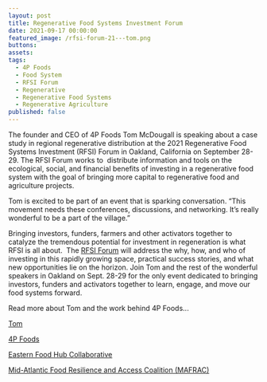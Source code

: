 ```yaml
---
layout: post
title: Regenerative Food Systems Investment Forum
date: 2021-09-17 00:00:00
featured_image: /rfsi-forum-21---tom.png
buttons:
assets:
tags:
  - 4P Foods
  - Food System
  - RFSI Forum
  - Regenerative
  - Regenerative Food Systems
  - Regenerative Agriculture
published: false
---
```

<div class="editable"><p>The founder and CEO of 4P Foods Tom McDougall is speaking about a case study in regional regenerative distribution at the 2021 Regenerative Food Systems Investment (RFSI) Forum in Oakland, California on September 28-29. The RFSI Forum works to&nbsp; distribute information and tools on the ecological, social, and financial benefits of investing in a regenerative food system with the goal of bringing more capital to regenerative food and agriculture projects.&nbsp;</p><p>Tom is excited to be part of an event that is sparking conversation. &ldquo;This movement needs these conferences, discussions, and networking. It&rsquo;s really wonderful to be a part of the village.&rdquo;</p><p>Bringing investors, funders, farmers and other activators together to catalyze the tremendous potential for investment in regeneration is what RFSI is all about.&nbsp; The <a target="_blank" rel="noopener" href="https://rfsi-forum.com/current-forum/">RFSI Forum</a> will address the why, how, and who of investing in this rapidly growing space, practical success stories, and what new opportunities lie on the horizon. Join Tom and the rest of the wonderful speakers in Oakland on Sept. 28-29 for the only event dedicated to bringing investors, funders and activators together to learn, engage, and move our food systems forward.</p><p>Read more about Tom and the work behind 4P Foods...</p><p><a target="_blank" rel="noopener" href="/team/tom-mcdougall/">Tom</a></p><p><a target="_blank" rel="noopener" href="/about/">4P Foods</a></p><p><a target="_blank" rel="noopener" href="https://www.easternfoodhubcollaborative.org/">Eastern Food Hub Collaborative</a></p><p><a target="_blank" rel="noopener" href="/posts/mid-atlantic-food-resilience-and-access-coalition-mafrac/">Mid-Atlantic Food Resilience and Access Coalition (MAFRAC)</a></p></div>
